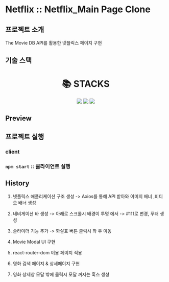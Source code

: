# Netflix :: Netflix_Main Page Clone

## 프로젝트 소개

<p align="justify">
The Movie DB API를 활용한 넷플릭스 페이지 구현
</p>

## 기술 스택

<div align=center><h1>📚 STACKS</h1></div>
<div align=center>
<img src="https://img.shields.io/badge/React-61DAFB?style=for-the-badge&logo=React&logoColor=black">
<img src="https://img.shields.io/badge/React Router-CA4245?style=for-the-badge&logo=React Router&logoColor=white">
<img src="https://img.shields.io/badge/Axios-5A29E4?style=for-the-badge&logo=Axios&logoColor=white">
</div>

## Preview

## 프로젝트 실행

### client

### `npm start` :: 클라이언트 실행

## History

1. 넷플릭스 애플리케이션 구조 생성 -> Axios를 통해 API 받아와 이미지 배너 ,비디오 배너 생성

2. 네비게이션 바 생성 -> 아래로 스크롤시 배경이 투명 에서 -> #111로 변경, 푸터 생성

3. 슬라이더 기능 추가 -> 화살표 버튼 클릭시 좌 우 이동

4. Movie Modal UI 구현

5. react-router-dom 이용 페이지 적용

6. 영화 검색 페이지 & 상세페이지 구현

7. 영화 상세창 모달 밖에 클릭시 모달 꺼지는 훅스 생성